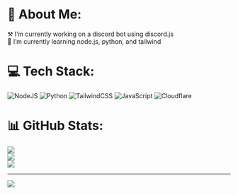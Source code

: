 # 💫 About Me:
⚒️ I’m currently working on a discord bot using discord.js<br>🏫 I’m currently learning node.js, python, and tailwind<br>


# 💻 Tech Stack:
![NodeJS](https://img.shields.io/badge/node.js-6DA55F?style=for-the-badge&logo=node.js&logoColor=white) ![Python](https://img.shields.io/badge/python-3670A0?style=for-the-badge&logo=python&logoColor=ffdd54) ![TailwindCSS](https://img.shields.io/badge/tailwindcss-%2338B2AC.svg?style=for-the-badge&logo=tailwind-css&logoColor=white) ![JavaScript](https://img.shields.io/badge/javascript-%23323330.svg?style=for-the-badge&logo=javascript&logoColor=%23F7DF1E) ![Cloudflare](https://img.shields.io/badge/Cloudflare-F38020?style=for-the-badge&logo=Cloudflare&logoColor=white)
# 📊 GitHub Stats:
![](https://github-readme-stats.vercel.app/api?username=WickedMpulse&theme=dark&hide_border=false&include_all_commits=false&count_private=false)<br/>
![](https://github-readme-streak-stats.herokuapp.com/?user=WickedMpulse&theme=dark&hide_border=false)<br/>
![](https://github-readme-stats.vercel.app/api/top-langs/?username=WickedMpulse&theme=dark&hide_border=false&include_all_commits=false&count_private=false&layout=compact)

---
[![](https://visitcount.itsvg.in/api?id=WickedMpulse&icon=0&color=3)](https://visitcount.itsvg.in)

<!-- Proudly created with GPRM ( https://gprm.itsvg.in ) -->
